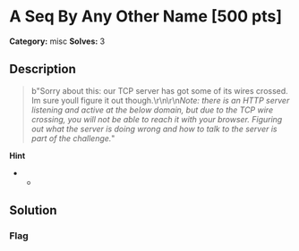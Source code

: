 # A Seq By Any Other Name [500 pts]

**Category:** misc
**Solves:** 3

## Description
>b"Sorry about this: our TCP server has got some of its wires crossed. Im sure youll figure it out though.\r\n\r\n<i>Note: there is an HTTP server listening and active at the below domain, but due to the TCP wire crossing, you will not be able to reach it with your browser. Figuring out what the server is doing wrong and how to talk to the server is part of the challenge.</i>"

**Hint**
* -

## Solution

### Flag

